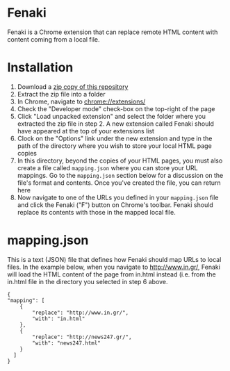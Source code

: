 # Fenaki

Fenaki is a Chrome extension that can replace remote HTML content with content coming from a local file.

# Installation

1. Download a [zip copy of this repository](https://github.com/kolovos/fenaki/archive/master.zip)
1. Extract the zip file into a folder
1. In Chrome, navigate to [chrome://extensions/](chrome://extensions/)
1. Check the "Developer mode" check-box on the top-right of the page
1. Click "Load unpacked extension" and select the folder where you extracted the zip file in step 2. A new extension called Fenaki should have appeared at the top of your extensions list
1. Clock on the "Options" link under the new extension and type in the path of the directory where you wish to store your local HTML page copies
1. In this directory, beyond the copies of your HTML pages, you must also create a file called `mapping.json` where you can store your URL mappings. Go to the `mapping.json` section below for a discussion on the file's format and contents. Once you've created the file, you can return here
1. Now navigate to one of the URLs you defined in your `mapping.json` file and click the Fenaki ("F") button on Chrome's toolbar. Fenaki should replace its contents with those in the mapped local file.

# mapping.json

This is a text (JSON) file that defines how Fenaki should map URLs to local files. In the example below, when you navigate to http://www.in.gr/, Fenaki will load the HTML content of the page from in.html instead (i.e. from the in.html file in the directory you selected in step 6 above.

```
{
"mapping": [
    {
        "replace": "http://www.in.gr/",
        "with": "in.html"
    },
    {
    	"replace": "http://news247.gr/",
    	"with": "news247.html"
    }
  ]
}
```
